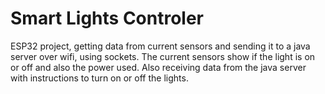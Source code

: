 # Smart Lights Controler
ESP32 project, getting data from current sensors and sending it to a java server over wifi, using sockets.
The current sensors show if the light is on or off and also the power used.
Also receiving data from the java server with instructions to turn on or off the lights.
